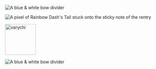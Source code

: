 ![A blue & white bow divider](https://files.catbox.moe/18s15n.gif)
    
   ![A pixel of Rainbow Dash's Tail stuck onto the sticky note of the rentry](https://files.catbox.moe/3lj6wj.gif)

<img width="100" src="https://komarev.com/ghpvc/?username=varychi&color=43b7ad" alt="varychi"> 

![A blue & white bow divider](https://files.catbox.moe/18s15n.gif)
